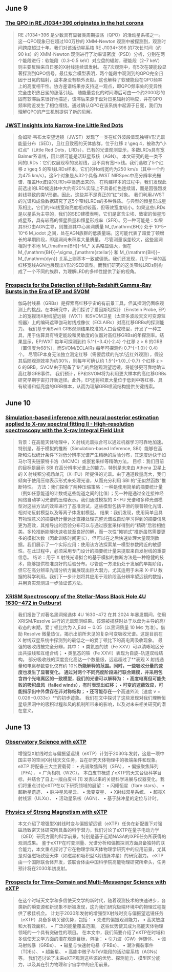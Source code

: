 ## June 9
### [The QPO in RE J1034+396 originates in the hot corona](https://arxiv.org/pdf/2506.04347v1)
>RE J1034+396 是少数具有显著类周期振荡（QPO）的活动星系核之一。这一QPO现象已在超过100万秒的 XMM-Newton 观测中被探测到，观测时间跨度超过十年。我们对该活动星系核 RE J1034+396 的7次长时间（约90 ks）的 XMM-Newton 观测进行了功率谱密度（PSD）分析，分别在两个能段进行：软能段（0.3–0.5 keV）对应盘的辐射，硬能段（2–7 keV）则主要反映来自日冕的X射线连续谱发射。
在7次观测中，有5次在硬能段显著探测到QPO信号。最佳拟合模型表明，两个能段中观测到的QPO完全归因于日冕的辐射，盘本身没有额外贡献。这也解释了软硬能段在QPO频率上的高度相干性。协方差谱结果亦支持这一观点，即QPO频率处的变异性完全由炽热日冕的涨落引起。
随能量变化的时间滞后可由一个约2000秒的固有软滞后来很好地描述，该滞后来源于盘对日冕辐射的响应，并在QPO频率附近发生了相位缠绕。通过确认QPO在该系统中起源于日冕，我们为理解QPO的产生机制提供了新的见解。

### [JWST Insights into Narrow-line Little Red Dots](https://arxiv.org/pdf/2506.04350v1)
> 詹姆斯·韦布太空望远镜（JWST）发现了一类在红外波段呈现独特V形光谱能量分布（SED），且红且致密的天体族群，位于红移 z \geq 4，被称为“小红点”（Little Red Dots，LRDs）。已有的光谱观测显示，多数LRDs具有宽Balmer系谱线，因此很可能是活跃星系核（AGN）。
本文研究的是一类不同的LRDs：它们仅展现窄的发射线，且不具有宽Hα线。我们选取了5个红移 z \geq 5 的窄线LRDs样本，它们的Hα线宽约为250 km/s（其中一个约为475 km/s）。这5个对象是从32个具备JWST NIRSpec中高分辨率光栅谱、覆盖Hα波段的LRDs中筛选出来的。
在构建样本的过程中，我们发现此前选出的LRD候选体中大约有20%实际上不具备红色连续谱，而是因强烈发射线导致的类V形谱。因此，这些并不是真正的“红”对象。
我们利用JWST的光谱和成像数据研究了这5个窄线LRDs的多种性质。与典型的恒星形成星系相比，它们的Hα线宽和亮度相对较高，但等效宽度较小。如果这些LRDs是以星系为主导的，我们的SED建模表明，它们是富含尘埃、致密的恒星形成星系，具有较高的恒星质量和恒星形成率（SFR）。另一种可能是：如果其SED由AGN主导，则推测其中心黑洞质量 M_{\mathrm{BH}} 处于 10^5–10^6 M_\odot 之间，处在AGN族群的低质量端。这可能代表了超爱丁顿增长的早期阶段，即黑洞尚未积累大量质量。
尽管测量误差较大，这些黑洞相对于本地 M_{\mathrm{BH}}–M_* 关系略显偏大，但在 M_{\mathrm{BH}}–\sigma_{\mathrm{stellar}} 和 M_{\mathrm{BH}}–M_{\mathrm{dyn}} 关系上则基本一致或偏低。我们还发现，几乎一半的高红移宽线AGN也展现出V形的SED谱型。而我们研究的这类窄线LRDs则构成了一个不同的族群，为理解LRD的多样性提供了新的视角。

### [Prospects for the Detection of High-Redshift Gamma-Ray Bursts in the Era of EP and SVOM](https://arxiv.org/pdf/2506.04709v1)

> 伽马射线暴（GRBs）是探索高红移宇宙的有前景工具，但其探测仍面临观测上的挑战。在本研究中，我们探讨了爱因斯坦探针（Einstein Probe, EP）上的宽视场X射线望远镜（WXT）和SVOM卫星（太空多波段天文可变源监视器）上的编码遮罩伽马射线成像仪（ECLAIRs）对高红移GRBs的探测能力。
我们基于用Swift GRB观测结果校准的人口合成模型，开发了一种工具，用于估算具有特定能段和灵敏度的仪器对高红移GRBs的年探测率。结果显示，EP/WXT 每年可探测到约 5.1^{+3.4}{-2.4} 个红移 z > 6 的GRB（置信度为68%），而SVOM/ECLAIRs 每年可探测约 0.7^{+1.0}{-0.4} 个。
尽管EP本身无法独立测定红移（需要后续的光学/近红外观测），假设其后随观测效率为约30%，则每年可确认约 1.5^{+1.0}_{-0.7} 个红移 z > 6 的GRB。SVOM由于配备了专门的后随观测望远镜，将能够更可靠地确认高红移GRB事件。
我们预计，EP和SVOM将为利用更大样本的高红移GRBs研究早期宇宙打开新途径。此外，EP还将积累大量位于低到中等红移、具有软谱和低亮度的GRB样本，从而为理解GRB喷流结构提供关键线索。

## June 10
### [Simulation-based inference with neural posterior estimation applied to X-ray spectral fitting II - High-resolution spectroscopy with the X-ray Integral Field Unit](https://arxiv.org/pdf/2506.05911)
> 背景：在高能天体物理中，X 射线光谱拟合可以通过机器学习可靠地加速。特别是，基于模拟的推断（Simulation-based Inference, SBI）能够在高斯和泊松统计条件下对低分辨率光谱产生精确的后验分布，其速度远快于如马尔可夫链蒙特卡洛（MCMC）或嵌套采样等精确方法。
目标：我们目前的目标是展示 SBI 在高分辨率光谱上的能力，特别是未来由 Athena 卫星上的 X 射线积分视场单元（X-IFU）所提供的光谱。由于通道数量庞大，我们倾向于使用压缩表示形式来处理光谱，从而充分利用 SBI 的“无似然函数”推断特性。
方法：我们探索了两种压缩策略：一种是使用简单的摘要统计量（例如任意能道的计数或这些能道之间的比值）；另一种是通过全连接神经网络自动学习光谱的压缩表示。我们通过模拟的 X-IFU 光谱和多种光谱模型对这些方法的效率进行了基准测试，这些模型包括平滑的康普顿化光谱、相对论反射模型以及等离子体发射模型。
结果：我们发现，使用简单且具有物理意义的摘要统计量远比直接处理完整光谱或自动学习得到的摘要信息更为高效，其推导出的后验分布可以与通过嵌套采样得到的“精确”后验相媲美。多轮推断能够快速收敛至良好的解，而一次性“摊销式”推断虽然需要更多的模拟次数（因此训练时间更长），但可以在之后快速处理大量观测数据。我们展示了一个实际应用：使用该方法探索某一模型参数附近的敏感性。在此过程中，必须采用专门设计的摘要统计量来提取来自发射线的重要信息。
结论：用于 X 射线光谱拟合的基于模拟的推断方法是一种稳健的技术，能够提供校准良好的后验分布。尽管这一方法仍处于发展的早期阶段，但它在高分辨率光谱分析方面展现出巨大潜力，尤其适用于未来 X-IFU 数据的科学利用。我们下一步计划将其应用于现阶段高分辨率望远镜的数据，并用真实观测进一步验证该方法。

### [XRISM Spectroscopy of the Stellar-Mass Black Hole 4U 1630−472 in Outburst](https://arxiv.org/pdf/2506.07319v1)
> 我们报告了对著名黑洞候选体 4U 1630−472 在其 2024 年暴发期间，使用 XRISM/Resolve 进行的光谱观测结果。该源被捕获时处于以盘为主导的高/软态的末期，爱丁顿比约为 λ_Edd ∼ 0.05（以黑洞质量 10 M⊙ 为准）。借助 Resolve 微量热仪，揭示出前所未见的复杂可变吸收光谱。这是目前在 X 射线双星系统中探测到的最低之一的爱丁顿比下的高电离吸收现象。
最强的吸收线被完全分辨，其中：
	•	类氦态的铁（Fe XXV）可以清晰地区分出共振线和互组合线；
	•	类氢态的铁（Fe XXVI）表现为自旋–轨道双线结构。
部分吸收线的深度变化高达一个数量级，远远超过了**表观 X 射线通量和电离参数变化仅有约 10%**所能解释的范围。同时，一些吸收分量的速度也发生了显著变化。
通过对两个不同亮度阶段进行联合建模，并采用包含四个光电离区的一致模型，我们的光谱可以解释为：
	•	高度电离但可能失败的吸积盘风（failed winds），有时表现出红移；
	•	可变的遮蔽效应，可能指示出中外盘存在非对称结构；
	•	还可能存在一个**高速外流（速度 v = 0.026−0.033c）**的初步迹象。
我们在文中探讨了这些发现对我们理解恒星级黑洞中的吸积过程和风的机制所带来的影响，以及对未来相关研究的潜在意义。

## June 13
### [Observatory Science with eXTP](https://arxiv.org/pdf/2506.08367v1)
>增强型X射线时变与偏振望远镜（eXTP）计划于2030年发射，这是一项中国主导的空间X射线天文任务，旨在研究天体物理中的极端条件和现象。eXTP 将配备三大主要载荷：
	•	光谱聚焦阵列（SFA），
	•	偏振聚焦阵列（PFA），
	•	广角相机（W2C）。
本白皮书概述了eXTP的天文台级科学目标，并结合了自上一版白皮书 [1] 发表以来的关键科学进展与仪器变化。我们将重点讨论eXTP在以下研究领域的展望：
	•	闪耀恒星（flare stars）、
	•	超新星遗迹、
	•	脉冲星风星云、
	•	激变变星、
	•	X射线双星系统、
	•	超亮X射线源（ULXs）、
	•	活动星系核（AGN）、
	•	基于脉冲星的定位与计时。

### [Physics of Strong Magnetism with eXTP](https://arxiv.org/pdf/2506.08369v1)
> 本文介绍了增强型X射线时变与偏振望远镜（eXTP）任务在新配置下对强磁场致密天体研究所具备的科学潜力。我们讨论了eXTP在量子电动力学（QED）研究方面的科学前景，特别是基于近期NASA的IXPE任务所获得的观测成果。
鉴于eXTP在时变测量、光谱分析和偏振探测方面具备独特的联合能力，本文重点探讨了它在物理学和天体物理学研究中的应用前景，尤其是对强磁场致密天体（如磁星和吸积型X射线脉冲星）的研究潜力。
eXTP 由一个国际联合体开发，该联合体由中国科学院高能物理研究所牵头，任务预计将在2030年初发射。

### [Prospects for Time-Domain and Multi-Messenger Science with eXTP](https://arxiv.org/pdf/2506.08368v1)
> 在这个时域天文学和多信使天文学的新时代，随着观测技术的快速进步，各类新的瞬变源和新现象不断被发现，这为我们研究极端环境中的物理过程提供了极佳机会。
计划于2030年发射的增强型X射线时变与偏振望远镜任务（eXTP）具备多项关键优势，包括：
	•	先进的偏振观测能力，
	•	高灵敏度和大有效面积，
	•	广泛的能量覆盖范围，
这些优势使其成为高能天体物理领域的一个具有突破性的项目。
在本文中，我们简要介绍了eXTP在时域和多信使天文学方面的潜在观测目标，包括：
	•	引力波（GW）伴随体、
	•	伽马射线暴（GRBs）、
	•	磁星与快速射电暴（FRBs）、
	•	潮汐撕裂事件（TDEs）、
	•	超新星、
	•	高能中微子与TeV能段的活动星系核（AGNs）等。
我们还讨论了未来eXTP观测这些源的优势、探测能力、模型区分能力，以及其在引力物理和宇宙学中的应用前景。
